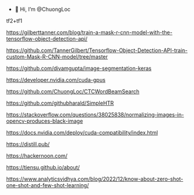 - 👋 Hi, I’m @ChuongLoc

tf2+tf1 

https://gilberttanner.com/blog/train-a-mask-r-cnn-model-with-the-tensorflow-object-detection-api/

https://github.com/TannerGilbert/Tensorflow-Object-Detection-API-train-custom-Mask-R-CNN-model/tree/master

https://github.com/divamgupta/image-segmentation-keras

https://developer.nvidia.com/cuda-gpus

https://github.com/ChuongLoc/CTCWordBeamSearch

https://github.com/githubharald/SimpleHTR

https://stackoverflow.com/questions/38025838/normalizing-images-in-opencv-produces-black-image

https://docs.nvidia.com/deploy/cuda-compatibility/index.html

https://distill.pub/

https://hackernoon.com/

https://tiensu.github.io/about/

https://www.analyticsvidhya.com/blog/2022/12/know-about-zero-shot-one-shot-and-few-shot-learning/


